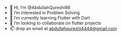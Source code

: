 - 👋 Hi, I’m @AbdullahQureshi98
- 👀 I’m interested in Problem Solving
- 🌱 I’m currently learning Flutter with Dart
- 💞️ I’m looking to collaborate on flutter projects
- 📫 drop an email at abdullahqureshi4444@gmail.com

<!---
AbdullahQureshi98/AbdullahQureshi98 is a ✨ special ✨ repository because its `README.md` (this file) appears on your GitHub profile.
You can click the Preview link to take a look at your changes.
--->
